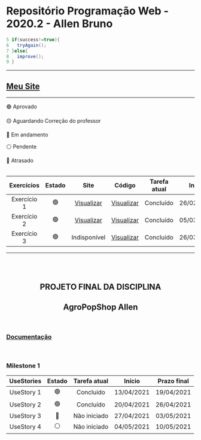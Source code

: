 # Repositório Programação Web - 2020.2 - Allen Bruno 

```java
5 if(success!=true){
6   tryAgain();
7 }else{
8   improve();       
9 }
```

***
## [Meu Site](https://brunocardo11.github.io)

***
🟢 Aprovado

🟡 Aguardando Correção do professor

🔵 Em andamento

⚪️ Pendente

🔴 Atrasado
<br><br>

Exercícios  | Estado | Site | Código | Tarefa atual | Início | Prazo final
:---------: | :------: | :----: | :---: |  :----: | :---: | :---:
Exercício 1 | 🟢 | [Visualizar](https://brunocardo11.github.io/Site/atividade-aula-1.html) | [Visualizar](https://github.com/brunocardo11/pweb_2020.2_allenBruno/tree/main/meuSite) | Concluído | 26/02/2021 | 08/03/2021
Exercício 2 | 🟢 | [Visualizar](https://brunocardo11.github.io/Site/exercicio-2/index.html) | [Visualizar](https://github.com/brunocardo11/pweb_2020.2_allenBruno/tree/main/exercicio2/meuSite) | Concluído | 05/03/2021 | 22/03/2021
Exercício 3 | 🟢 | Indisponível | [Visualizar](https://github.com/brunocardo11/pweb_2020.2_allenBruno/tree/main/exercicio3/cadpessoas_alen) | Concluído | 26/03/2021 | 12/04/2021

***
<br><br>

<h2 align="center"><strong>PROJETO FINAL DA DISCIPLINA</strong></h2>

<h2 align="center"><strong>AgroPopShop Allen </strong></h2>
<br>

### **[Documentação]()**

<br>

<h3><strong>Milestone 1 </strong></h3>

UseStories | Estado | Tarefa atual | Início | Prazo final
:---: | :---: | :---: | :---: | :---:
UseStory 1 | 🟢 | Concluído | 13/04/2021 | 19/04/2021
UseStory 2 | 🟢 | Concluído |  20/04/2021 | 26/04/2021
UseStory 3 | 🔵 | Não iniciado | 27/04/2021 | 03/05/2021
UseStory 4 | ⚪️ | Não iniciado | 04/05/2021 | 10/05/2021
